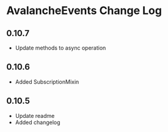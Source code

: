 # AvalancheEvents Change Log

## 0.10.7

- Update methods to async operation

## 0.10.6

- Added SubscriptionMixin

## 0.10.5

- Update readme
- Added changelog